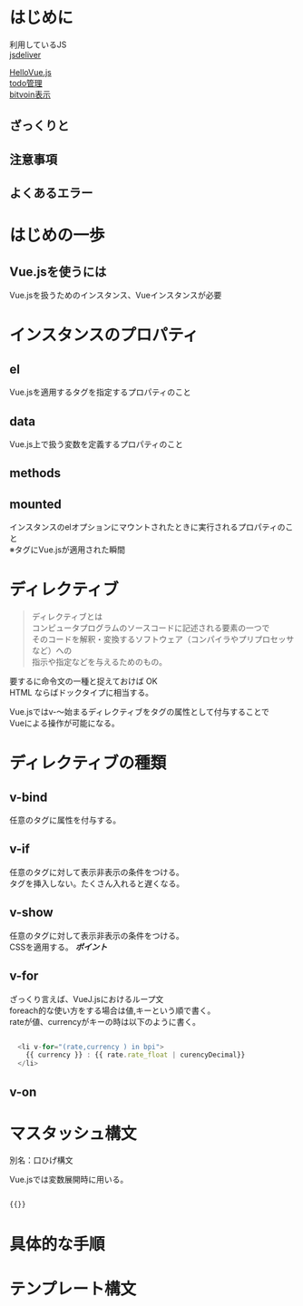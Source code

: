# はじめに

利用しているJS  
[jsdeliver](https://www.jsdelivr.com/)

[HelloVue.js](https://ymd65536.github.io/vue/hello_vue/)  
[todo管理](https://ymd65536.github.io/vue/todo_manage/)  
[bitvoin表示](https://ymd65536.github.io/vue/bitcoin/)  


## ざっくりと

## 注意事項

## よくあるエラー

# はじめの一歩
## Vue.jsを使うには
Vue.jsを扱うためのインスタンス、Vueインスタンスが必要

# インスタンスのプロパティ

## el
Vue.jsを適用するタグを指定するプロパティのこと

## data
Vue.js上で扱う変数を定義するプロパティのこと

## methods

## mounted
インスタンスのelオプションにマウントされたときに実行されるプロパティのこと  
※タグにVue.jsが適用された瞬間

# ディレクティブ

> ディレクティブとは  
> コンピュータプログラムのソースコードに記述される要素の一つで  
> そのコードを解釈・変換するソフトウェア（コンパイラやプリプロセッサなど）への    
> 指示や指定などを与えるためのもの。  

要するに命令文の一種と捉えておけば OK    
HTML ならばドックタイプに相当する。  

Vue.jsではv-～始まるディレクティブをタグの属性として付与することで  
Vueによる操作が可能になる。

# ディレクティブの種類

## v-bind
任意のタグに属性を付与する。

## v-if
任意のタグに対して表示非表示の条件をつける。  
タグを挿入しない。たくさん入れると遅くなる。  

## v-show
任意のタグに対して表示非表示の条件をつける。  
CSSを適用する。
***ポイント***  

## v-for
ざっくり言えば、VueJ.jsにおけるループ文  
foreach的な使い方をする場合は値,キーという順で書く。  
rateが値、currencyがキーの時は以下のように書く。

``` javascript

  <li v-for="(rate,currency ) in bpi">
    {{ currency }} : {{ rate.rate_float | curencyDecimal}}
  </li>

```

## v-on

# マスタッシュ構文
別名：口ひげ構文

Vue.jsでは変数展開時に用いる。

```javascript

{{}}  

```

# 具体的な手順

# テンプレート構文